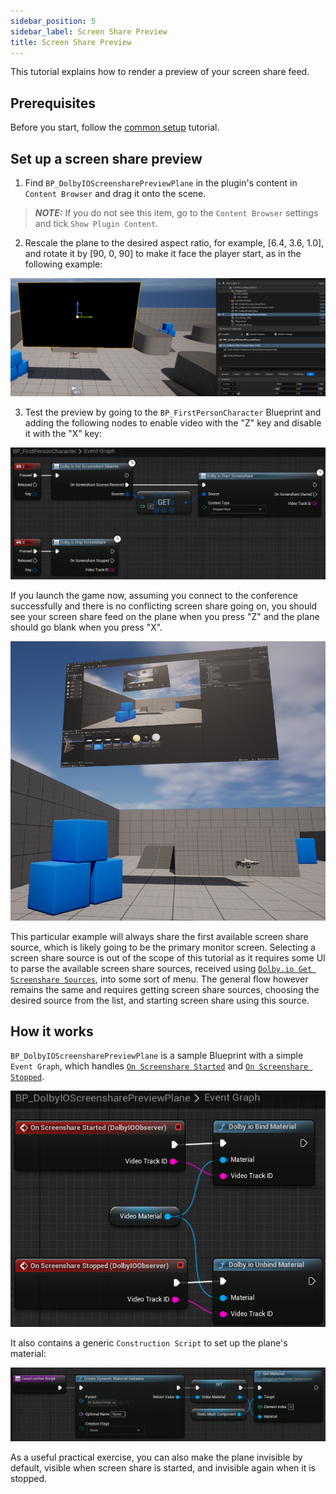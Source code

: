 ```yaml
---
sidebar_position: 5
sidebar_label: Screen Share Preview
title: Screen Share Preview
---
```


This tutorial explains how to render a preview of your screen share feed.

## Prerequisites

Before you start, follow the [common setup](common-setup) tutorial.

## Set up a screen share preview

1. Find `BP_DolbyIOScreensharePreviewPlane` in the plugin's content in `Content Browser` and drag it onto the scene.

> **_NOTE:_** If you do not see this item, go to the `Content Browser` settings and tick `Show Plugin Content`.

2. Rescale the plane to the desired aspect ratio, for example, [6.4, 3.6, 1.0], and rotate it by [90, 0, 90] to make it face the player start, as in the following example:

![](../../static/img/video-plane-result.png)

3. Test the preview by going to the `BP_FirstPersonCharacter` Blueprint and adding the following nodes to enable video with the "Z" key and disable it with the "X" key:

![](../../static/img/screenshare-preview-toggle.png)

If you launch the game now, assuming you connect to the conference successfully and there is no conflicting screen share going on, you should see your screen share feed on the plane when you press "Z" and the plane should go blank when you press "X".

![](../../static/img/screenshare-preview-result.png)

This particular example will always share the first available screen share source, which is likely going to be the primary monitor screen. Selecting a screen share source is out of the scope of this tutorial as it requires some UI to parse the available screen share sources, received using [`Dolby.io Get Screenshare Sources`](../blueprints/Functions/get-screenshare-sources), into some sort of menu. The general flow however remains the same and requires getting screen share sources, choosing the desired source from the list, and starting screen share using this source.

## How it works

`BP_DolbyIOScreensharePreviewPlane` is a sample Blueprint with a simple `Event Graph`, which handles [`On Screenshare Started`](../blueprints/Events/on-screenshare-started) and [`On Screenshare Stopped`](../blueprints/Events/on-screenshare-stopped).

![](../../static/img/screenshare-preview-eg.png)

It also contains a generic `Construction Script` to set up the plane's material:

![](../../static/img/video-plane-cs.png)

As a useful practical exercise, you can also make the plane invisible by default, visible when screen share is started, and invisible again when it is stopped.
